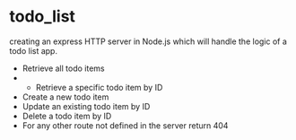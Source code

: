 # todo_list
creating an express HTTP server in Node.js which will handle the logic of a todo list app.
- Retrieve all todo items
- - Retrieve a specific todo item by ID
- Create a new todo item
-  Update an existing todo item by ID
-  Delete a todo item by ID
-  For any other route not defined in the server return 404
